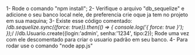 1- Rode o comando "npm install";
2- Verifique o arquivo "db_sequelize" e adicione o seu banco local nele, de preferencia crie oque ja tem no projeto em sua maquina;
3- Existe esse código comentado:
/*db.sequelize.sync({force: true}).then(() => {
    console.log('{ force: true }');
});*/
//db.Usuario.create({login:'admin', senha:'1234', tipo:2});
Rode uma vez com ele descomentado para criar o usuario padrão em seu banco.
4- Para rodar use o comando "node app.js"
